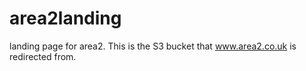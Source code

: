 # area2landing
landing page for area2. This is the S3 bucket that www.area2.co.uk is redirected from.  

